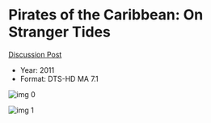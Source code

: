 # Pirates of the Caribbean: On Stranger Tides

[Discussion Post](https://www.avsforum.com/threads/bass-eq-for-filtered-movies.2995212/post-57018300)

* Year: 2011
* Format: DTS-HD MA 7.1

![img 0](https://i.imgur.com/wTiOxrP.jpg)

![img 1](https://i.imgur.com/hwvORGP.jpg)

